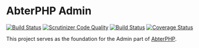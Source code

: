 # AbterPHP Admin

[![Build Status](https://travis-ci.com/abtercms/admin.svg?branch=master)](https://travis-ci.com/abtercms/admin)
[![Scrutinizer Code Quality](https://scrutinizer-ci.com/g/abtercms/admin/badges/quality-score.png?b=master)](https://scrutinizer-ci.com/g/abtercms/admin/?branch=master)
[![Build Status](https://scrutinizer-ci.com/g/abtercms/admin/badges/build.png?b=master)](https://scrutinizer-ci.com/g/abtercms/admin/build-status/master)
[![Coverage Status](https://coveralls.io/repos/github/abtercms/admin/badge.svg)](https://coveralls.io/github/abtercms/admin)

This project serves as the foundation for the Admin part of [AbterPHP](https://github.com/abtercms/abterphp).
